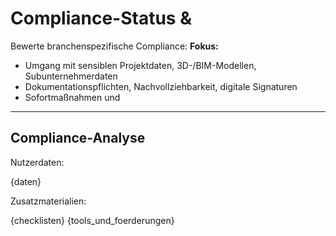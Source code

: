# Compliance-Status & 
Bewerte branchenspezifische Compliance: 
**Fokus:**
- Umgang mit sensiblen Projektdaten, 3D-/BIM-Modellen, Subunternehmerdaten
- Dokumentationspflichten, Nachvollziehbarkeit, digitale Signaturen
- Sofortmaßnahmen und 
---

## Compliance-Analyse

Nutzerdaten:

{daten}

Zusatzmaterialien:

{checklisten}
{tools_und_foerderungen}